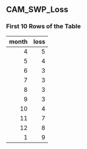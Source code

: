 ## CAM_SWP_Loss
### First 10 Rows of the Table
|   month |   loss |
|--------:|-------:|
|       4 |      5 |
|       5 |      4 |
|       6 |      3 |
|       7 |      3 |
|       8 |      3 |
|       9 |      3 |
|      10 |      4 |
|      11 |      7 |
|      12 |      8 |
|       1 |      9 |